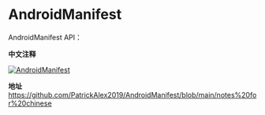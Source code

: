 # AndroidManifest
AndroidManifest API：

**中文注释**

[![AndroidManifest](https://github-readme-stats.vercel.app/api/pin/?username=PatrickAlex2019&repo=AndroidManifest)](https://github.com/PatrickAlex2019/AndroidManifest)

**地址**
https://github.com/PatrickAlex2019/AndroidManifest/blob/main/notes%20for%20chinese

